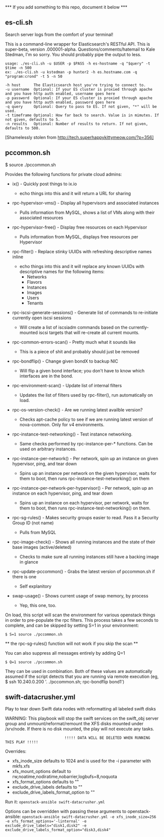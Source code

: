 *** If you add something to this repo, document it below ***

es-cli.sh
---------
Search server logs from the comfort of your terminal!

This is a command-line wrapper for Elasticsearch's RESTful API.
This is super-beta, version .000001-alpha. Questions/comments/hatemail to Kale Stedman,
I'm so sorry. You should probably pipe the output to less.

    usage: ./es-cli.sh -u $USER -p $PASS -h es-hostname -q "$query" -t $time -n 500
    ex: ./es-cli.sh -u kstedman -p hunter2 -h es.hostname.com -q "program:crond" -t 5 -n 50
    
    -h host      The Elasticsearch host you're trying to connect to.
    -u username  Optional: If your ES cluster is proxied through apache and you have http auth enabled, username goes here
    -p password  Optional: If your ES cluster is proxied through apache and you have http auth enabled, password goes here
    -q query     Optional: Query to pass to ES. If not given, "*" will be used.
    -t timeframe Optional: How far back to search. Value is in mimutes. If not given, defaults to 5.
    -n results   Optional: Number of results to return. If not given, defaults to 500.

[Shamelessly stolen from http://tech.superhappykittymeow.com/?p=356]


pccommon.sh
-----------

$ source ./pccommon.sh 

Provides the following functions for private cloud admins:

  - ix() - Quickly post things to ix.io
    * echo things into this and it will return a URL for sharing

  - rpc-hypervisor-vms() - Display all hypervisors and associated instances
    * Pulls information from MySQL, shows a list of VMs along with their associated resources

  - rpc-hypervisor-free() - Display free resources on each Hypervisor
    * Pulls information from MySQL, displays free resources per Hypervisor

  - rpc-filter() - Replace stinky UUIDs with refreshing descriptive names inline
    * echo things into this and it will replace any known UUIDs with descriptive names for the following items:
        * Networks
        * Flavors
        * Instances
        * Images
        * Users
        * Tenants

  - rpc-iscsi-generate-sessions() - Generate list of commands to re-initiate currently open iscsi sessions
    * Will create a list of iscsiadm commands based on the currently-mounted iscsi targets that will re-create all current mounts.

  - rpc-common-errors-scan() - Pretty much what it sounds like
    * This is a piece of shit and probably should just be removed

  - rpc-bondflip() - Change given bondX to backup NIC
    * Will flip a given bond interface; you don't have to know which interfaces are in the bond.

  - rpc-environment-scan() - Update list of internal filters
    * Updates the list of filters used by rpc-filter(), run automatically on load.

  - rpc-os-version-check() - Are we running latest availble version?
    * Checks apt-cache policy to see if we are running latest version of nova-common.  Only for v4 environments.

  - rpc-instance-test-networking() - Test instance networking.
    * Same checks performed by rpc-instance-per-* functions.  Can be used on arbitrary instances.

  - rpc-instance-per-network() - Per network, spin up an instance on given hypervisor, ping, and tear down
    * Spins up an instance per network on the given hypervisor, waits for them to boot, then runs rpc-instance-test-networking() on them

  - rpc-instance-per-network-per-hypervisor() - Per network, spin up an instance on each hypervisor, ping, and tear down
    * Spins up an instance on each hypervisor, per network, waits for them to boot, then runs rpc-instance-test-networking() on them.

  - rpc-sg-rules() - Makes security groups easier to read.  Pass it a Security Group ID (not name)
    * Pulls from MySQL

  - rpc-image-check() - Shows all running instances and the state of their base images (active/deleted)
    * Checks to make sure all running instances still have a backing image in glance

  - rpc-update-pccommon() - Grabs the latest version of pccommon.sh if there is one
    * Self explanitory

  - swap-usage() - Shows current usage of swap memory, by process
    * Yep, this one, too.


On load, this script will scan the environment for various openstack things in order to pre-populate the rpc 
filters.  This process takes a few seconds to complete, and can be skipped by setting S=1 in your environment:

    $ S=1 source ./pccommon.sh

** the rpc-sg-rules() function will not work if you skip the scan **

You can also suppress all messages entirely by adding Q=1

    $ Q=1 source ./pccommon.sh

They can be used in combination.  Both of these values are automatically assumed if the script detects that 
you are running via remote execution (eg, $ ssh 10.240.0.200 '. ./pccommon.sh; rpc-bondflip bond1')


swift-datacrusher.yml
---------------------

Play to tear down Swift data nodes with reformatting all labeled swift disks

WARNING: This playbook will stop the swift services on the swift_obj server group and unmount/reformat/remount the XFS disks
         mounted under /srv/node. If there is no disk mounted, the play will not execute any tasks.

                               !!!!! DATA WILL BE DELETED WHEN RUNNING THIS PLAY !!!!!

Overrides:
 - xfs_inode_size defaults to 1024 and is used for the -i parameter with mkfs.xfs
 - xfs_mount_options default to rw,noatime,nodiratime,nobarrier,logbufs=8,noquota
 - xfs_format_options defaults to ""
 - exclude_drive_labels defaults to ""
 - exclude_drive_labels_format_option to ""

Run it:
`openstack-ansible swift-datacrusher.yml`

Options can be overridden with passing these arguments to openstack-ansible:
`openstack-ansible swift-datacrusher.yml -e xfs_inode_size=256 -e xfs_format_options='-linternal' -e exclude_drive_labels="disk1,disk2" -e exclude_drive_labels_format_option="disk3,disk4"`

